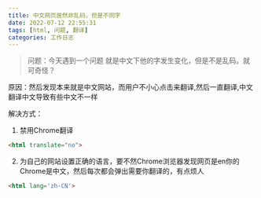 ```yaml
---
title: 中文网页居然非乱码，但是不同字
date: 2022-07-12 22:55:31
tags: [html, 问题, 翻译]
categories: 工作日志
---
```

 > 问题：今天遇到一个问题 就是中文下他的字发生变化，但是不是乱码。就可奇怪？
 
 <!-- more -->
 原因：然后发现本来就是中文网站，而用户不小心点击来翻译,然后一直翻译,中文翻译中文导致有些中文不一样

 解决方式：
 1. 禁用Chrome翻译

 ```html
 <html translate="no">
 ```
 2. 为自己的网站设置正确的语言，要不然Chrome浏览器发现网页是en你的Chrome是中文，然后每次都会弹出需要你翻译的，有点烦人

```html
<html lang='zh-CN'>
```